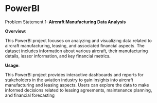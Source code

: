 # PowerBI

Problem Statement 1: **Aircraft Manufacturing Data Analysis**

**Overview**:

This PowerBI project focuses on analyzing and visualizing data related to aircraft manufacturing, leasing, and associated financial aspects. The dataset includes information about various aircraft, their manufacturing details, lessor information, and key financial metrics.

**Usage**:

This PowerBI project provides interactive dashboards and reports for stakeholders in the aviation industry to gain insights into aircraft manufacturing and leasing aspects. Users can explore the data to make informed decisions related to leasing agreements, maintenance planning, and financial forecasting
